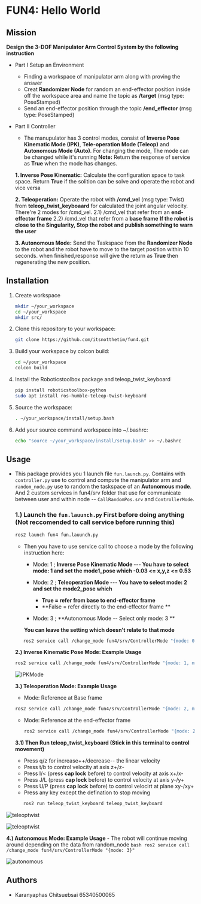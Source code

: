 # FUN4: Hello World 

## **Mission**
**Design the 3-DOF Manipulator Arm Control System by the following instruction**
- Part I Setup an Environment
  - Finding a workspace of manipulator arm along with proving the answer
  - Creat **Randomizer Node** for random an end-effector position inside off the workspace area
    and name the topic as **/target** (msg type: PoseStamped)
  - Send an end-effector position through the topic **/end_effector** (msg type: PoseStamped)
  
- Part II Controller
   - The manupulator has 3 control modes, consist of **Inverse Pose Kinematic Mode (IPK)**, **Tele-operation Mode       (Teleop)** and **Autonomous Mode (Auto)**. For changing the mode, The mode can be changed while it's running
     **Note:** Return the response of service as **True** when the mode has changes.

    **1. Inverse Pose Kinematic:** Calculate the configuration space to task space. Return **True** if the
  solition can be solve and operate the robot and vice versa

    **2. Teleoperation:** Operate the robot with **/cmd_vel** (msg type: Twist) from **teleop_twist_keyboaard**
      for calculated the joint angular velocity. There're 2 modes for /cmd_vel.
        2.1) /cmd_vel that refer from an **end-effector frame**
        2.2) /cmd_vel that refer from a **base frame**
      **If the robot is close to the Singularity, Stop the robot and publish something to warn the user**

    **3. Autonomous Mode:** Send the Taskspace from the **Randomizer Node** to the robot and the robot have to           move to the target position within 10 seconds. when finished,response will give the return as **True** then regenerating the new position.

## **Installation**

1. Create workspace
   ```bash
   mkdir ~/your_workspace
   cd ~/your_workspace
   mkdir src/
   ```
2. Clone this repository to your workspace:
   ```bash
   git clone https://github.com/itsnotthetim/fun4.git
   ```
3. Build your workspace by colcon build:
   ```bash
   cd ~/your_workspace
   colcon build
   ```
4. Install the Roboticstoolbox package and teleop_twist_keyboard
   ```bash
   pip install roboticstoolbox-python
   sudo apt install ros-humble-teleop-twist-keyboard
   ```
5. Source the workspace:
   ```bash
   . ~/your_workspace/install/setup.bash
   ```
6. Add your source command workspace into ~/.bashrc:
   ```bash
   echo "source ~/your_workspace/install/setup.bash" >> ~/.bashrc
   ```
## Usage
- This package provides you  1 launch file `fun.launch.py`. Contains with  `controller.py` use to control and compute the manipulator arm and `random_node.py` use to random the taskspace of
  an **Autonomous mode**. And 2 custom services in fun4/srv folder that use for communicate between user and within node -- `CallRandomPos.srv` and `ControllerMode`.
  

  ### 1.) Launch the `fun.lauunch.py` First before doing anything (Not reccomended to call service before running this)
     ```bash 
     ros2 launch fun4 fun.lauunch.py
     ```
   
    - Then you have to use service call to choose a mode by the following instruction here:
        - Mode: 1 ; **Inverse Pose Kinematic Mode --- You have to select mode: 1 and set the mode1_pose which  -0.03 <= x,y,z <= 0.53**
      
        - Mode: 2 ; **Teleoperation Mode --- You have to select mode: 2 and set the mode2_pose which**
          - **True = refer from base to end-effector frame**
          - **False = refer directly to the end-effector frame **
        
        -  Mode: 3 ; **Autonomous Mode -- Select only mode: 3 **
     
      **You can leave the setting which doesn't relate to that mode**
    
    ```bash 
       ros2 service call /change_mode fun4/srv/ControllerMode "{mode: 0, mode1_pose: {x: 0.0, y: 0.0, z: 0.0}, mode2_toggle: true}"
     ```
  
    **2.) Inverse Kinematic Pose Mode: Example Usage**
     ```bash
     ros2 service call /change_mode fun4/srv/ControllerMode "{mode: 1, mode1_pose: {x: 0.3, y: 0.2, z: 0.1}}"
     ```
   ![IPKMode](https://cdn.discordapp.com/attachments/718092584928411729/1289460430867267654/image.png?ex=66f8e71b&is=66f7959b&hm=014c317ae5193d7de413871dde3d81a80b0f948e887119e4f378a49a3fee42ed&)

    **3.) Teleoperation Mode: Example Usage**
    - Mode: Reference at Base frame
     ```bash
     ros2 service call /change_mode fun4/srv/ControllerMode "{mode: 2, mode2_toggle: true}"
     ```
   - Mode: Reference at the end-effector frame
     ```bash
     ros2 service call /change_mode fun4/srv/ControllerMode "{mode: 2, mode2_toggle: false}"
     ```
    **3.1) Then Run teleop_twist_keyboard (Stick in this terminal to control movement)**
    - Press q/z for increase++/decrease-- the linear velocity
    - Press t/b to control velocity at axis z+/z-
    - Press I/< (press **cap lock** before) to control velocity at axis x+/x-
    - Press J/L (press **cap lock** before) to control velocity at axis y-/y+
    - Press U/P (press **cap lock** before) to control velocirt at plane xy-/xy+
    - Press any key except the defination to stop moving
  
  ```bash
     ros2 run teleop_twist_keyboard teleop_twist_keyboard
   ```
![teleoptwist](https://cdn.discordapp.com/attachments/718092584928411729/1289500744575356980/image.png?ex=66f90ca7&is=66f7bb27&hm=c1566456140cdcad7426bc9c10aab8d49ee2f129e50abb63cf245886bc51e7cb&)

![teleoptwist](https://cdn.discordapp.com/attachments/718092584928411729/1289500858920206376/image.png?ex=66f90cc2&is=66f7bb42&hm=20e2139eb1127e37712f78ef64b2854d9f23bb19cd08d5f5f56244c877cf512d&)

  **4.) Autonomous Mode: Example Usage**
    - The robot will continue moving around depending on the data from random_node 
    ```bash
     ros2 service call /change_mode fun4/srv/ControllerMode "{mode: 3}"
     ```
  
  ![autonomous](https://cdn.discordapp.com/attachments/718092584928411729/1289501791448338473/image.png?ex=66f90da0&is=66f7bc20&hm=576c81c93646ce1681bf8698dd12e3f6d9ff5d4cda76da1dd3f6ffe4c06b1be8&)

  ## Authors
  - Karanyaphas Chitsuebsai 65340500065

